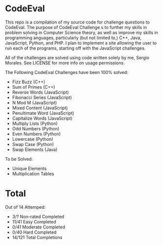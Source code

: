 CodeEval
========

This repo is a compilation of my source code for challenge questions to CodeEval. The purpose of CodeEval Challenge 
s to further my skills in problem solving in Computer Science theory, as well as improve my skills in programming 
anguages, particularly (but not limited to,) C++, Java, JavaScript, Python, and PHP. I plan to implement a site allowing the user to run each of the programs, starting off with the JavaScript challenges.

All of the challenges are solved using code written solely by me, Sergio Morales. See LICENSE for more info 
on usage permissions.

The Following CodeEval Challenges have been 100% solved:

- Fizz Buzz        (C++)
- Sum of Primes    (C++)
- Reverse Words    (JavaScript)
- Fibonacci Series (JavaScript)
- N Mod M          (JavaScript)
- Mixed Content    (JavaScript)
- Penultimate Word (JavaScript)
- Capitalize Words (JavaScript)
- Multiply Lists   (Python)
- Odd Numbers      (Python)
- Even Numbers     (Python)
- Lowercase        (Python)
- Swap Case        (Python)
- Swap Elements    (Java)


To be Solved:

- Unique Elements
- Multiplication Tables


Total
=====

Out of 14 Attemped:

- 3/?   Non-rated Completed
- 11/41  Easy Completed 
- 0/41  Moderate Completed 
- 0/40  Hard Completed 
- 14/121 Total Completions 

